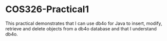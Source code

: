 # COS326-Practical1
This practical demonstrates that I can use db4o for Java to insert, modify, retrieve and delete objects from a db4o database and that I understand db4o.

